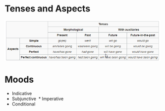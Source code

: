 
# Tenses and Aspects
![EnglishGrammarTenseAndAspects.png](EnglishGrammarTenseAndAspects.png)

# Moods
  * Indicative
  * Subjunctive
  * Imperative
  * Conditional
